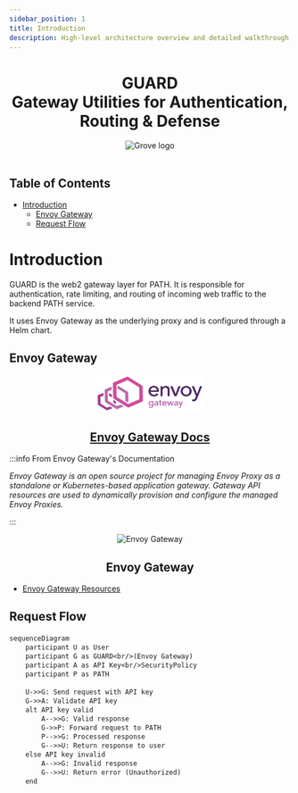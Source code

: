 ```yaml
---
sidebar_position: 1
title: Introduction
description: High-level architecture overview and detailed walkthrough
---
```


<div align="center">
<h1>GUARD<br/>Gateway Utilities for Authentication, Routing & Defense</h1>
<img src="https://storage.googleapis.com/grove-brand-assets/Presskit/Logo%20Joined-2.png" alt="Grove logo" width="500"/>
</div>
<br/>

## Table of Contents <!-- omit in toc -->

- [Introduction](#introduction)
  - [Envoy Gateway](#envoy-gateway)
  - [Request Flow](#request-flow)

# Introduction

GUARD is the web2 gateway layer for PATH. It is responsible for authentication, rate limiting, and routing of incoming web traffic to the backend PATH service.

It uses Envoy Gateway as the underlying proxy and is configured through a Helm chart.

## Envoy Gateway

<div align="center">
  <a href="https://gateway.envoyproxy.io/docs/">
    <img src="https://raw.githubusercontent.com/cncf/artwork/refs/heads/main/projects/envoy/envoy-gateway/horizontal/color/envoy-gateway-horizontal-color.svg" alt="Envoy logo" width="200"/>
  </a>
  <br/>
  <a href="https://gateway.envoyproxy.io/docs/">
    <h2>Envoy Gateway Docs</h2>
  </a>
</div>

:::info From Envoy Gateway's Documentation

_Envoy Gateway is an open source project for managing Envoy Proxy as a standalone or Kubernetes-based application gateway. Gateway API resources are used to dynamically provision and configure the managed Envoy Proxies._

:::

<div align="center">
  <img src="https://gateway.envoyproxy.io/img/traffic.png" alt="Envoy Gateway" />
  <h2>Envoy Gateway</h2>
</div>

- [Envoy Gateway Resources](https://gateway.envoyproxy.io/docs/concepts/concepts_overview/)

## Request Flow

```mermaid
sequenceDiagram
    participant U as User
    participant G as GUARD<br/>(Envoy Gateway)
    participant A as API Key<br/>SecurityPolicy
    participant P as PATH

    U->>G: Send request with API key
    G->>A: Validate API key
    alt API key valid
        A-->>G: Valid response
        G->>P: Forward request to PATH
        P-->>G: Processed response
        G-->>U: Return response to user
    else API key invalid
        A-->>G: Invalid response
        G-->>U: Return error (Unauthorized)
    end
```
